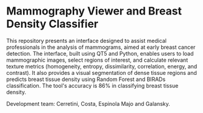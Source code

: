 # Mammography Viewer and Breast Density Classifier

This repository presents an interface designed to assist medical professionals in the analysis of mammograms, aimed at early breast cancer detection. The interface, built using QT5 and Python, enables users to load mammographic images, select regions of interest, and calculate relevant texture metrics (homogeneity, entropy, dissimilarity, correlation, energy, and contrast). It also provides a visual segmentation of dense tissue regions and predicts breast tissue density using Random Forest and BIRADs classification. The tool's accuracy is 86% in classifying breast tissue density.

Development team: Cerretini, Costa, Espinola Majo and Galansky.
